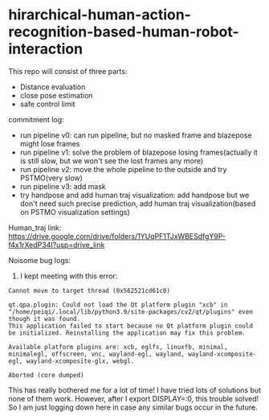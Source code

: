 # hirarchical-human-action-recognition-based-human-robot-interaction
This repo will consist of three parts:
* Distance evaluation
* close pose estimation
* safe control limit

commitment log:
* run pipeline v0: can run pipeline, but no masked frame and blazepose might lose frames
* run pipeline v1: solve the problem of blazepose losing frames(actually it is still slow, but we won't see the lost frames any more)
* run pipeline v2: move the whole pipeline to the outside and try PSTMO(very slow)
* run pipeline v3: add mask
* try handpose and add human traj visualization: add handpose but we don't need such precise prediction, add human traj visualization(based on PSTMO visualization settings)

Human_traj link:
https://drive.google.com/drive/folders/1YUqPF1TJxWBESdfgY9P-f4x1rXedP34I?usp=drive_link

Noisome bug logs:
1. I kept meeting with this error:
```QObject::moveToThread: Current thread (0x562521cd61c0) is not the object's thread (0x5625213cf9c0).
Cannot move to target thread (0x562521cd61c0)

qt.qpa.plugin: Could not load the Qt platform plugin "xcb" in "/home/peiqi/.local/lib/python3.9/site-packages/cv2/qt/plugins" even though it was found.
This application failed to start because no Qt platform plugin could be initialized. Reinstalling the application may fix this problem.

Available platform plugins are: xcb, eglfs, linuxfb, minimal, minimalegl, offscreen, vnc, wayland-egl, wayland, wayland-xcomposite-egl, wayland-xcomposite-glx, webgl.

Aborted (core dumped)
```

This has really bothered me for a lot of time! I have tried lots of solutions but none of them work. However, after I export DISPLAY=:0, this trouble solved! So I am just logging down here in case any similar bugs occur in the future.


